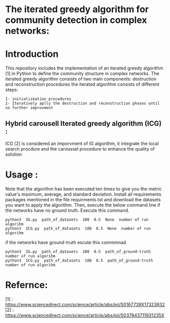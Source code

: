# The iterated greedy algorithm for community detection in complex networks:
# Introduction 
This repository includes the implementation of an iterated greedy algorithm [1] in Python to define the community structure in complex networks. The iterated greedy algorithm consists of two main components: destruction and reconstruction procedures 
the iterated algorithm consists of different steps:
```
1- initializeation procedures  
2- Iteratively aplly the destruction and reconstruction phases until no further improvment
```
## Hybrid carousell Iterated greedy algorithm (ICG) :
ICG [2] is considered an imporvment of IG algorithm, it integrate the local search procdure and the caroussel procedure to enhance the quality of solution 

# Usage :
 Note that the algorithm has been executed ten times to give you the metric value's maximum, average, and standard deviation. 
 Install all requirements packages mentioned in the file requirments.txt and download the datasets you want to apply the algorithm.
 Then, execute the below command line 
 if the networks have no ground truth. Execute this command.  
 ```
python3  IG.py  path_of_datasets  100  0.5  None  number of run algorihm
python3  ICG.py  path_of_datasets  100  0.5  None  number of run algorihm 

 ```
if the networks have ground-truth excute this commmnad 
```
python3  IG.py  path_of_datasets  100  0.5  path_of_ground-truth  number of run algorihm
python3  ICG.py  path_of_datasets  100  0.5  path_of_ground-truth  number of run algorihm 
```
# Refernce:
[1] : https://www.sciencedirect.com/science/article/abs/pii/S0167739X17323932
[2] : https://www.sciencedirect.com/science/article/abs/pii/S037843711931235X
